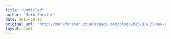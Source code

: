 ```yaml
---
title: "Untitled"
author: "Mark Forster"
date: 2013-10-15
original_url: "http://markforster.squarespace.com/blog/2013/10/15/new-ebook-update.html"
layout: post
---
```

